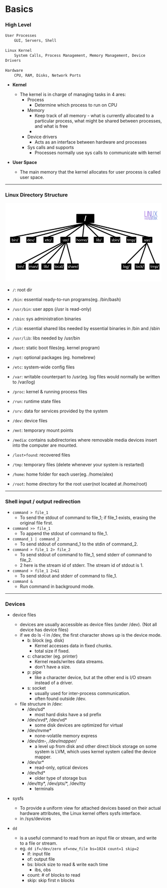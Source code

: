 # Basics

### High Level

~~~
User Processes
    GUI, Servers, Shell

Linux Kernel
    System Calls, Process Management, Memory Management, Device Drivers

Hardware
    CPU, RAM, Disks, Network Ports
~~~

* **Kernel**
  * The kernel is in charge of managing tasks in 4 ares:
    * Process
      * Determine which process to run on CPU
    * Memory
      * Keep track of all memory - what is currently allocated to a particular process, what might be shared between processes, and what is free
      * 
    * Device drivers
      * Acts as an interface between hardware and processes
    * Sys calls and supports
      * Processes normally use sys calls to communicate with kernel


* **User Space**
  * The main memory that the kernel allocates for user process is called user space.

---

### Linux Directory Structure

![](img/linux_0.png)

* `/`: root dir


* `/bin`: essential ready-to-run programs(eg. /bin/bash)
* `/usr/bin`: user apps (/usr is read-only)
* `/sbin`: sys administration binaries
* `/lib`: essential shared libs needed by essential binaries in /bin and /sbin
* `/usr/lib`: libs needed by /usr/bin
* `/boot`: static boot files(eg. kernel program)
* `/opt`: optional packages (eg. homebrew)


* `/etc`: system-wide config files


* `/var`: writable counterpart to /usr(eg. log files would normally be written to /var/log)


* `/proc`: kernel & running process files
* `/run`: runtime state files
* `/srv`: data for services provided by the system


* `/dev`: device files
* `/mnt`: temporary mount points
* `/media`: contains subdirectories where removable media devices insert into the computer are mounted.


* `/lost+found`: recovered files
* `/tmp`: temporary files (delete whenever your system is restarted)


* `/home`: home folder for each user(eg. /home/alex)
* `/root`: home directory for the root user(not located at /home/root)


---

### Shell input / output redirection
* `command > file_1`
  * To send the stdout of command to file_1; if file_1 exists, erasing the original file first.
* `command >> file_1`
  * To append the stdout of command to file_1.
* `command_1 | command_2`
  * To send stdout of command_1 to the stdin of command_2.
* `command > file_1 2> file_2`
  * To send stdout of command to file_1, send stderr of command to file_2.
  * 2 here is the stream id of stderr. The stream id of stdout is 1. 
* `command > file_1 2>&1`
  * To send stdout and stderr of command to file_1.
* `command &`
  * Run command in background mode.


---

### Devices
* device files
  * devices are usually accessible as device files (under /dev). (Not all device has device files)
  * if we do ls -l in /dev, the first character shows up is the device mode.
    * b: block (eg. disk)
      * Kernel accesses data in fixed chunks.
      * total size if fixed.
    * c: character (eg. printer)
      * Kernel reads/writes data streams.
      * don't have a size.
    * p: pipe
      * like a character device, but at the other end is I/O stream instead of a driver.
    * s: socket
      * usually used for inter-process communication.
      * often found outside /dev.
  * file structure in /dev:
    * /dev/sd*
      * most hard disks have a sd prefix
    * /dev/xvd*, /dev/vd*
      * some disk devices are optimized for virtual
    * /dev/nvme*
      * none-volatile memory express
    * /dev/dm-*, /dev/mapper/*
      * a level up from disk and other direct block storage on some system is LVM, which uses kernel system called the device mapper.
    * /dev/sr*
      * read-only, optical devices
    * /dev/hd*
      * older type of storage bus
    * /dev/tty*, /dev/pts/*, /dev/tty
      * terminals


* sysfs
  * To provide a uniform view for attached devices based on their actual hardware attributes, the Linux kernel offers sysfs interface. 
  * in /sys/devices


* `dd`
  * is a useful command to read from an input file or stream, and write to a file or stream.
  * eg. `dd if=/dev/zero of=new_file bs=1024 count=1 skip=2`
    * if: input file
    * of: output file
    * bs: block size to read & write each time
      * ibs, obs
    * count: # of blocks to read
    * skip: skip first n blocks
